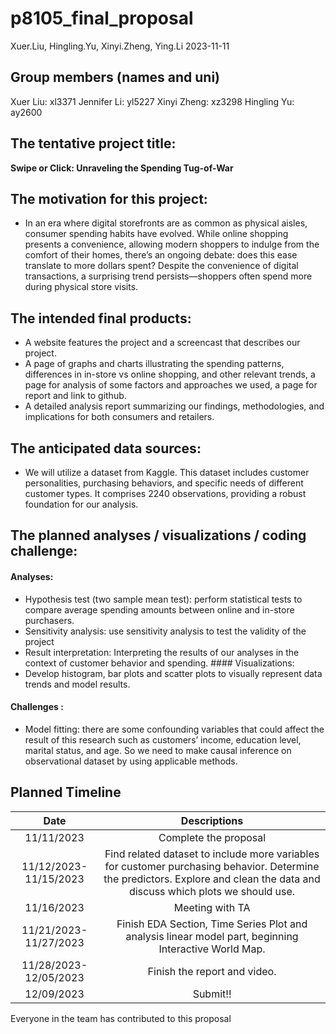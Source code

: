 p8105_final_proposal
================
Xuer.Liu, Hingling.Yu, Xinyi.Zheng, Ying.Li
2023-11-11

## Group members (names and uni)

Xuer Liu: xl3371 Jennifer Li: yl5227 Xinyi Zheng: xz3298 Hingling Yu:
ay2600

## The tentative project title:

**Swipe or Click: Unraveling the Spending Tug-of-War**

## The motivation for this project:

- In an era where digital storefronts are as common as physical aisles,
  consumer spending habits have evolved. While online shopping presents
  a convenience, allowing modern shoppers to indulge from the comfort of
  their homes, there’s an ongoing debate: does this ease translate to
  more dollars spent? Despite the convenience of digital transactions, a
  surprising trend persists—shoppers often spend more during physical
  store visits.

## The intended final products:

- A website features the project and a screencast that describes our
  project.
- A page of graphs and charts illustrating the spending patterns,
  differences in in-store vs online shopping, and other relevant trends,
  a page for analysis of some factors and approaches we used, a page for
  report and link to github.
- A detailed analysis report summarizing our findings, methodologies,
  and implications for both consumers and retailers.

## The anticipated data sources:

- We will utilize a dataset from Kaggle. This dataset includes customer
  personalities, purchasing behaviors, and specific needs of different
  customer types. It comprises 2240 observations, providing a robust
  foundation for our analysis.

## The planned analyses / visualizations / coding challenge:

#### Analyses:

- Hypothesis test (two sample mean test): perform statistical tests to
  compare average spending amounts between online and in-store
  purchasers.
- Sensitivity analysis: use sensitivity analysis to test the validity of
  the project
- Result interpretation: Interpreting the results of our analyses in the
  context of customer behavior and spending. \#### Visualizations:
- Develop histogram, bar plots and scatter plots to visually represent
  data trends and model results.

#### Challenges :

- Model fitting: there are some confounding variables that could affect
  the result of this research such as customers’ income, education
  level, marital status, and age. So we need to make causal inference on
  observational dataset by using applicable methods.

## Planned Timeline

|          Date          |                                                                                 Descriptions                                                                                 |
|:----------------------:|:----------------------------------------------------------------------------------------------------------------------------------------------------------------------------:|
|       11/11/2023       |                                                                            Complete the proposal                                                                             |
| 11/12/2023- 11/15/2023 | Find related dataset to include more variables for customer purchasing behavior. Determine the predictors. Explore and clean the data and discuss which plots we should use. |
|       11/16/2023       |                                                                               Meeting with TA                                                                                |
| 11/21/2023- 11/27/2023 |                                    Finish EDA Section, Time Series Plot and analysis linear model part, beginning Interactive World Map.                                     |
| 11/28/2023- 12/05/2023 |                                                                         Finish the report and video.                                                                         |
|       12/09/2023       |                                                                                   Submit!!                                                                                   |

Everyone in the team has contributed to this proposal
